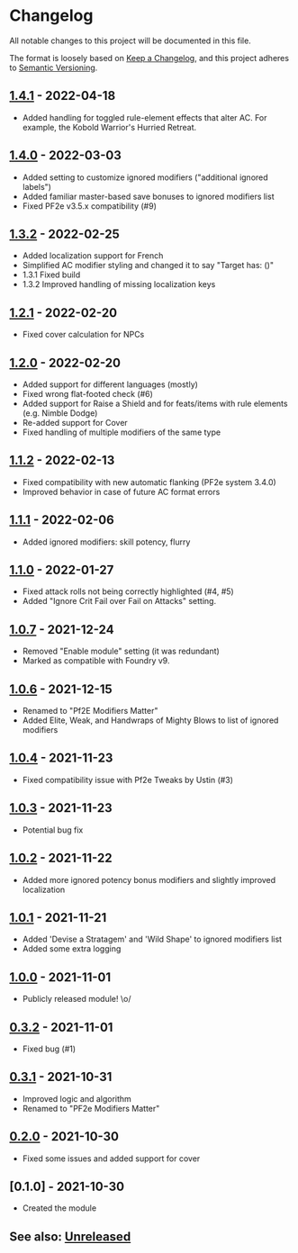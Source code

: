 # Changelog
All notable changes to this project will be documented in this file.

The format is loosely based on [Keep a Changelog](https://keepachangelog.com/en/1.0.0/),
and this project adheres to [Semantic Versioning](https://semver.org/spec/v2.0.0.html).

## [1.4.1] - 2022-04-18
- Added handling for toggled rule-element effects that alter AC.  For example, the Kobold Warrior's Hurried Retreat.

## [1.4.0] - 2022-03-03
- Added setting to customize ignored modifiers ("additional ignored labels")
- Added familiar master-based save bonuses to ignored modifiers list
- Fixed PF2e v3.5.x compatibility (#9)

## [1.3.2] - 2022-02-25
- Added localization support for French
- Simplified AC modifier styling and changed it to say "Target has: (<conditions>)"
- 1.3.1 Fixed build
- 1.3.2 Improved handling of missing localization keys

## [1.2.1] - 2022-02-20
- Fixed cover calculation for NPCs

## [1.2.0] - 2022-02-20
- Added support for different languages (mostly)
- Fixed wrong flat-footed check (#6)
- Added support for Raise a Shield and for feats/items with rule elements (e.g. Nimble Dodge)
- Re-added support for Cover
- Fixed handling of multiple modifiers of the same type

## [1.1.2] - 2022-02-13
- Fixed compatibility with new automatic flanking (PF2e system 3.4.0)
- Improved behavior in case of future AC format errors

## [1.1.1] - 2022-02-06
- Added ignored modifiers: skill potency, flurry

## [1.1.0] - 2022-01-27
- Fixed attack rolls not being correctly highlighted (#4, #5)
- Added "Ignore Crit Fail over Fail on Attacks" setting.

## [1.0.7] - 2021-12-24
- Removed "Enable module" setting (it was redundant)
- Marked as compatible with Foundry v9.

## [1.0.6] - 2021-12-15
- Renamed to "Pf2E Modifiers Matter"
- Added Elite, Weak, and Handwraps of Mighty Blows to list of ignored modifiers

## [1.0.4] - 2021-11-23
- Fixed compatibility issue with Pf2e Tweaks by Ustin (#3)

## [1.0.3] - 2021-11-23
- Potential bug fix

## [1.0.2] - 2021-11-22
- Added more ignored potency bonus modifiers and slightly improved localization

## [1.0.1] - 2021-11-21
- Added 'Devise a Stratagem' and 'Wild Shape' to ignored modifiers list
- Added some extra logging

## [1.0.0] - 2021-11-01
- Publicly released module! \o/

## [0.3.2] - 2021-11-01
- Fixed bug (#1)

## [0.3.1] - 2021-10-31
- Improved logic and algorithm
- Renamed to "PF2e Modifiers Matter"
 
## [0.2.0] - 2021-10-30
- Fixed some issues and added support for cover
 
## [0.1.0] - 2021-10-30
- Created the module

## See also: [Unreleased]

[0.2.0]: https://github.com/itamarcu/pf2e-modifiers-matter/compare/0.1.0...0.2.0
[0.3.1]: https://github.com/itamarcu/pf2e-modifiers-matter/compare/0.2.0...0.3.1
[0.3.2]: https://github.com/itamarcu/pf2e-modifiers-matter/compare/0.3.1...0.3.2
[1.0.0]: https://github.com/itamarcu/pf2e-modifiers-matter/compare/0.3.2...1.0.0
[1.0.1]: https://github.com/itamarcu/pf2e-modifiers-matter/compare/1.0.0...1.0.1
[1.0.2]: https://github.com/itamarcu/pf2e-modifiers-matter/compare/1.0.1...1.0.2
[1.0.3]: https://github.com/itamarcu/pf2e-modifiers-matter/compare/1.0.2...1.0.3
[1.0.4]: https://github.com/itamarcu/pf2e-modifiers-matter/compare/1.0.3...1.0.4
[1.0.6]: https://github.com/itamarcu/pf2e-modifiers-matter/compare/1.0.4...1.0.6
[1.0.7]: https://github.com/itamarcu/pf2e-modifiers-matter/compare/1.0.6...1.0.7
[1.1.0]: https://github.com/itamarcu/pf2e-modifiers-matter/compare/1.0.7...1.1.0
[1.1.1]: https://github.com/itamarcu/pf2e-modifiers-matter/compare/1.1.0...1.1.1
[1.1.2]: https://github.com/itamarcu/pf2e-modifiers-matter/compare/1.1.1...1.1.2
[1.2.0]: https://github.com/itamarcu/pf2e-modifiers-matter/compare/1.1.2...1.2.0
[1.2.1]: https://github.com/itamarcu/pf2e-modifiers-matter/compare/1.2.0...1.2.1
[1.3.2]: https://github.com/itamarcu/pf2e-modifiers-matter/compare/1.2.1...1.3.2
[1.4.0]: https://github.com/itamarcu/pf2e-modifiers-matter/compare/1.3.2...1.4.0
[1.4.1]: https://github.com/itamarcu/pf2e-modifiers-matter/compare/1.4.0...1.4.1
[Unreleased]: https://github.com/itamarcu/pf2e-modifiers-matter/compare/1.4.1...HEAD
